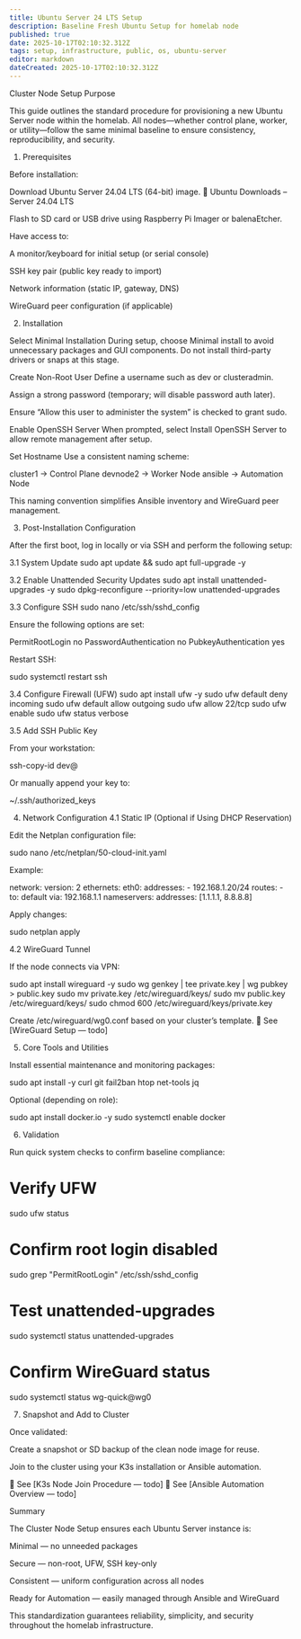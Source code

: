 ```yaml
---
title: Ubuntu Server 24 LTS Setup
description: Baseline Fresh Ubuntu Setup for homelab node
published: true
date: 2025-10-17T02:10:32.312Z
tags: setup, infrastructure, public, os, ubuntu-server
editor: markdown
dateCreated: 2025-10-17T02:10:32.312Z
---
```


Cluster Node Setup
Purpose

This guide outlines the standard procedure for provisioning a new Ubuntu Server node within the homelab.
All nodes—whether control plane, worker, or utility—follow the same minimal baseline to ensure consistency, reproducibility, and security.

1. Prerequisites

Before installation:

Download Ubuntu Server 24.04 LTS (64-bit) image.
🔗 Ubuntu Downloads – Server 24.04 LTS

Flash to SD card or USB drive using Raspberry Pi Imager or balenaEtcher.

Have access to:

A monitor/keyboard for initial setup (or serial console)

SSH key pair (public key ready to import)

Network information (static IP, gateway, DNS)

WireGuard peer configuration (if applicable)

2. Installation

Select Minimal Installation
During setup, choose Minimal install to avoid unnecessary packages and GUI components.
Do not install third-party drivers or snaps at this stage.

Create Non-Root User
Define a username such as dev or clusteradmin.

Assign a strong password (temporary; will disable password auth later).

Ensure “Allow this user to administer the system” is checked to grant sudo.

Enable OpenSSH Server
When prompted, select Install OpenSSH Server to allow remote management after setup.

Set Hostname
Use a consistent naming scheme:

cluster1     → Control Plane
devnode2     → Worker Node
ansible      → Automation Node


This naming convention simplifies Ansible inventory and WireGuard peer management.

3. Post-Installation Configuration

After the first boot, log in locally or via SSH and perform the following setup:

3.1 System Update
sudo apt update && sudo apt full-upgrade -y

3.2 Enable Unattended Security Updates
sudo apt install unattended-upgrades -y
sudo dpkg-reconfigure --priority=low unattended-upgrades

3.3 Configure SSH
sudo nano /etc/ssh/sshd_config


Ensure the following options are set:

PermitRootLogin no
PasswordAuthentication no
PubkeyAuthentication yes


Restart SSH:

sudo systemctl restart ssh

3.4 Configure Firewall (UFW)
sudo apt install ufw -y
sudo ufw default deny incoming
sudo ufw default allow outgoing
sudo ufw allow 22/tcp
sudo ufw enable
sudo ufw status verbose

3.5 Add SSH Public Key

From your workstation:

ssh-copy-id dev@<node-ip>


Or manually append your key to:

~/.ssh/authorized_keys

4. Network Configuration
4.1 Static IP (Optional if Using DHCP Reservation)

Edit the Netplan configuration file:

sudo nano /etc/netplan/50-cloud-init.yaml


Example:

network:
  version: 2
  ethernets:
    eth0:
      addresses:
        - 192.168.1.20/24
      routes:
        - to: default
          via: 192.168.1.1
      nameservers:
        addresses: [1.1.1.1, 8.8.8.8]


Apply changes:

sudo netplan apply

4.2 WireGuard Tunnel

If the node connects via VPN:

sudo apt install wireguard -y
sudo wg genkey | tee private.key | wg pubkey > public.key
sudo mv private.key /etc/wireguard/keys/
sudo mv public.key /etc/wireguard/keys/
sudo chmod 600 /etc/wireguard/keys/private.key


Create /etc/wireguard/wg0.conf based on your cluster’s template.
🔗 See [WireGuard Setup — todo]

5. Core Tools and Utilities

Install essential maintenance and monitoring packages:

sudo apt install -y curl git fail2ban htop net-tools jq


Optional (depending on role):

sudo apt install docker.io -y
sudo systemctl enable docker

6. Validation

Run quick system checks to confirm baseline compliance:

# Verify UFW
sudo ufw status

# Confirm root login disabled
sudo grep "PermitRootLogin" /etc/ssh/sshd_config

# Test unattended-upgrades
sudo systemctl status unattended-upgrades

# Confirm WireGuard status
sudo systemctl status wg-quick@wg0

7. Snapshot and Add to Cluster

Once validated:

Create a snapshot or SD backup of the clean node image for reuse.

Join to the cluster using your K3s installation or Ansible automation.

🔗 See [K3s Node Join Procedure — todo]
🔗 See [Ansible Automation Overview — todo]

Summary

The Cluster Node Setup ensures each Ubuntu Server instance is:

Minimal — no unneeded packages

Secure — non-root, UFW, SSH key-only

Consistent — uniform configuration across all nodes

Ready for Automation — easily managed through Ansible and WireGuard

This standardization guarantees reliability, simplicity, and security throughout the homelab infrastructure.